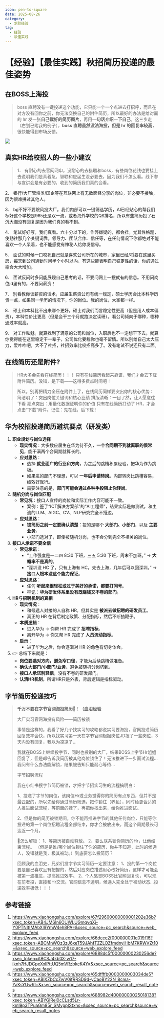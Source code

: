 ```yaml
---
icon: pen-to-square
date: 2025-08-26
category:
  - 求职经验
tag:
  - 经验
  - 最佳实践
---
```


# 【经验】【最佳实践】秋招简历投递的最佳姿势

## 在BOSS上海投

> boss 直聘没有一键投递这个功能，它只能一个一个点进去打招呼，而且在对方没有回你之前，你无法交换自己的附件简历，所以最好的办法是给对面的 hr 发一张**自己截好的简历图片**，再用**一句话介绍一下自己**。这三步走（右划已附我的例子），**boss 直聘虽然没法海投，但是 hr 的回复率较高**，很快能得到市场反馈。
> 

![](https://youke1.picui.cn/s1/2025/08/27/68adf031b0d48.jpg)

## **真实HR给校招人的一些小建议**

> 1．	有耐心的去官网网申，没耐心的去猎聘和boss，有些岗位花钱也要挂上去说明我们是真着急，智联和应届生没必要去，因为我们不怎么看。线下参与宣讲会是有必要的，收到的简历我们真的会看。
	
2．	银行/大厂管培类/国企等在互联网上有无数面经分享的岗位，非必要不接触，因为很难拼过其他人。
	
3．	bg不好不要跟风投大厂。我们内部可以一键筛选学历，AI已经贴心的帮我们标好这个学校是985还是双一流，或者海外学校的QS排名，所以有些简历投了石沉大海没有回复是因为我们真的看不到。
	
4．	笔试好好写，我们真看。六十分以下的，作弊嫌疑的，都会挂。尤其性格题，使劲往那几个关键词靠，领导力、团队合作、信任等，在任何情况下你都绝对不能喜欢一个人呆着，也不能感觉有神秘人给你发信号。
	
5．	面试的时候一口咬死自己就是喜欢公司所在的城市，家里已经/将要在这里买房，每天到公司通勤时间半个小时以内，有这些能表明自己稳定性的话，你的通过率会大大增加。
	
6．	面试反问时多问能展现自己思考的话，不要问网上一搜就有的信息。不用问岗位jd里有的，不要问薪资！
	
7．	别看教你谈薪资的话术，应届生薪资公司有统一规定，硕士学历会比本科学历贵一点，如果同一学历的情况下，你的岗位。我的岗位，大家都一样。
	
8．	硕士和本科比不出来哪个更好，硕士对我们而言稳定性更高（但是用人成本偏贵），本科性价比更高（但是会干三个月就跑决定读研）。看公司倾向于哪种，哪种通过率就高。
	
9．	对工作祛魅。就算找到了满意的公司和岗位，入职后也不一定想干下去。就算你觉得能在这里稳定干一辈子，公司优化要裁你也毫不留情。所以别给自己太大压力，爱咋咋吧，大不了社招，社招效率比校招高多了。没有笔试不说还只有二面。
> 

## 在线简历还是附件?

> HR大多会先看在线简历！！！
只有在线简历看起来靠谱，我们才会去下载附件简历。没错，是下载——这得多费点时间吧！
> 
> 
> 所以，别再把精力全压在附件上了，在线简历同样要突出你的核心优势：
> 简洁明了：突出岗位关键词和核心业绩
> 排版清晰：一目了然，让人愿意往下看
> 亮点突出：用量化数据证明你的价值
> 只有在线简历打动了 HR，才会点击“下载”附件。记住：先在线，后下载！
> 

## 华为校招投递简历避坑要点（研发类）

1. **职业规划与岗位选择**
    - **现实情况**：大多数应届生在华为待不久，**一个合同期不到就离职的很常见**，能干满两个合同期就算长的。
    - **应对思路**：
        - 选择 **就业面广的行业和方向**，为之后的跳槽积累经验，把华为作为跳板。
        - 如果进的部门不理想，可以 **一年后申请转岗**。内部转岗比跳槽容易，绩效好就行。
        - 需要注意的是，**部门可能会通过各种手段阻止你转岗**。
2. **随机分岗与岗位匹配**
    - **常见坑**：接口人宣传的岗位和实际工作内容可能不一致。
        - 案例：签了“ICT解决方案部”的“AI工程师”，结果实际是做测试，和主流的LLM、AIGC、CV、NLP研究完全不搭边。
    - **应对思路**：
        - **锁简历之前一定要确认清楚**：投的是哪个 **大部门、小部门**，以及 **主要业务**。
        - 小部门选对了，即使被随机分岗，也不会分到完全不相关的岗位。
3. **接口人承诺不要全信**
    - **常见承诺**：
        - “工作强度是一二四 8:30 下班，三五 5:30 下班，周末不加班。” → **大概率不是真的**。
        - “深圳没 HC 了，只有上海有 HC，先去上海，几年后可以回深圳。” → **接口人根本没这个能力保证**。
    - **应对思路**：
        - 任何 **听起来很轻松或过于美好的承诺，都要打问号**。
        - 牢记：**华为研发体系里没有既赚钱又不卷的部门**。
4. **HR与招聘机制的真相**
    - **现实情况**：
        - 和候选人对接的人自称 HR，但其实是 **被派去做招聘的研发员工**。
        - 真正的 HR 在背后制定政策、分配指标，然后不断抽鞭子。
    - **本质逻辑**：
        - 进入华为 → 你帮 HR 完成了 **招聘指标**。
        - 离开华为 → 你又帮 HR 完成了 **人员流动指标**。
    - **启示**：
        - 进了华为之后，你会逐渐对 HR 的角色有切身体会。
5. 👉 总结下来就是：
    - **岗位要选对方向，避免窄口径**，才能为后续跳槽做准备。
    - **确认大部门/小部门/业务**，避免被随机分岗坑到。
    - **接口人承诺别轻信**，没有不卷的研发部门。
    - **认清HR机制**，所谓HR只是外表，背后逻辑是指标驱动。

## 字节简历投递技巧

> **千万不要在字节官网海投简历🥹！（血泪经验**
> 
> 
> 大厂实习官网海投有风险——简历被锁
> 	
> 事情是这样的，我看了好几个找实习的攻略都说实习要海投，官网投递简历回复效率会快，所以找实习第一天在字节官网根据岗位JD报了一些岗位，3天内没有回复，我以为凉凉了…
> 	
> 我就在BOSS上继续投字节，同时也投别的大厂，结果BOSS上字节Hr姐姐回复了，但是却告诉我简历被其他岗位锁住了！无法推进下一步面试流程…我问有什么办法能解锁，结果被告知只能耐心等待…
> 
> 字节招聘流程
> 	
> 我在小红书搜字节简历被锁，才把字节招实习生的流程搞明白：
> 	
> 1、投递了字节的岗位，该岗位Hr或业务觉得你的简历有点东西，但并不是最匹配的，所以先给你通过简历筛选，把你锁住（养鱼），同时给更合适的人推进面试流程，等前面的挂了，再把你找出来，给你推进面试。
> 	
> 2、但是你的简历被锁期间，你不能再推进字节的其他任何岗位，只能等你投递的第一个岗位招聘流程全部结束，你才会被放出来，而这个周期最长可达近一个月。
> 	
> 🔐怎么解锁：
> 1、等简历被自动释放。
> 2、要么联系锁你简历的Hr，让他结束流程。
> （但是是谁/哪个岗位锁住了你的简历，你并不知道，此时的候选人，没错就是我，极其被动。）到底要怎么投简历？
> 
> 回顾我的血泪史，兄弟们投字节实习简历一定要注意：
> 1、投的第一个岗位要是自己喜欢且有把握的，然后对应岗位描述用心改好简历，这样才可能会被第一波推进，提高推进效率。
> 2、个人感觉BOSS比官网回复快，可以现在前者投，直接和Hr交流。官网信息不透明，候选人完全处于被动状态…投递效率极低！！！
> 

## 参考链接

1. https://www.xiaohongshu.com/explore/67f29600000000001202e36b?xsec_token=AB4JM6ln6OUWLUGmqvqXj-Y0PTNItIMAbXI9YmW4eh8PA=&xsec_source=pc_search&source=web_explore_feed
2. https://www.xiaohongshu.com/explore/66dece2f000000001e019f16?xsec_token=ABCMnWOz3zJ6xeT59JAhfTZZLOZfmdnyIHbM7KRWVZt10=&xsec_source=pc_search&source=web_explore_feed
3. https://www.xiaohongshu.com/explore/6888dc5f00000000230256de?xsec_token=ABCSJ4kb0X-w17-iknh7HJDCpeXxlPttUQ5mVRzbkcK4Y=&xsec_source=pc_search&source=web_explore_feed
4. https://www.xiaohongshu.com/explore/65dffffb0000000003034de5?xsec_token=ABlXZbCcZwV0ifRRSD9d-yCaoBY22N_8cma-YaKsYUwRI=&xsec_source=pc_search&source=web_search_result_notes
5. https://www.xiaohongshu.com/explore/688982d40000000025018138?xsec_token=ABYGlRei0cCLsd5Lr-kmI9p3TPuaGm85r_SMvppIStxns=&xsec_source=pc_search&source=web_search_result_notes